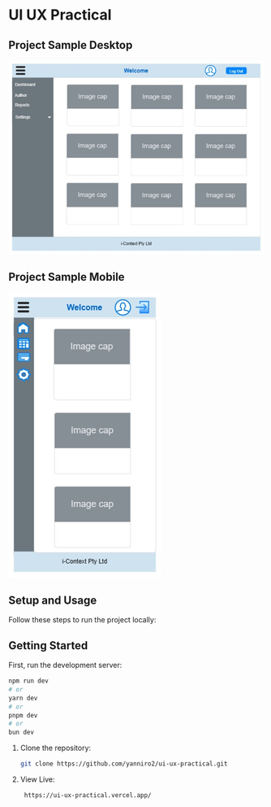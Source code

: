 # UI UX Practical

## Project Sample Desktop
![Project Sample](/image/sample%202.png)


## Project Sample Mobile
![Project Sample](/image/sample%201.png)

## Setup and Usage
Follow these steps to run the project locally:

## Getting Started

First, run the development server:

```bash
npm run dev
# or
yarn dev
# or
pnpm dev
# or
bun dev
```

1. Clone the repository:
   ```bash
   git clone https://github.com/yanniro2/ui-ux-practical.git

2. View Live:
   ```sh
    https://ui-ux-practical.vercel.app/